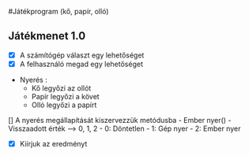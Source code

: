#Játékprogram (kő, papír, olló)

## Játékmenet 1.0
- [x] A számítógép választ egy lehetőséget
- [x] A felhasználó megad egy lehetőséget
- Nyerés :
	- Kő legyőzi az ollót
	- Papír legyőzi a követ
	- Olló legyőzi a papírt

 [] A nyerés megállapítását kiszervezzük metódusba
	- Ember nyer()
	- Visszaadott érték --> 0, 1, 2
	- 0: Döntetlen
	- 1: Gép nyer
	- 2: Ember nyer
- [x] Kiírjuk az eredményt